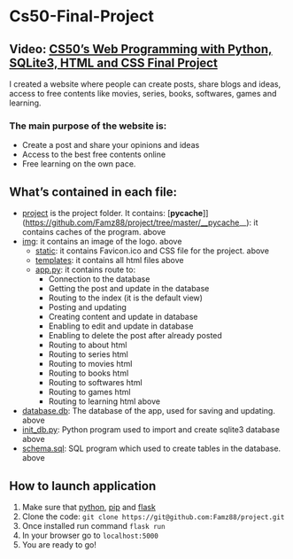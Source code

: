 # Cs50-Final-Project
## Video: [CS50’s Web Programming with Python, SQLite3, HTML and CSS Final Project](https://www.youtube.com/watch?v=K7MIa_CQNxw)
   
I created a website where people can create posts, share blogs and ideas, access to free contents like movies, series, books, softwares, games and learning.
  
### The main purpose of the website is:
- Create a post and share your opinions and ideas
- Access to the best free contents online
- Free learning on the own pace.

## What’s contained in each file:
- [project](https://github.com/Famz88/project/tree/master) is the project folder. It contains:
[__pycache__]](https://github.com/Famz88/project/tree/master/__pycache__): it contains caches of the program.
above
- [img](https://github.com/Famz88/project/tree/master/img): it contains an image of the logo.
above
  - [static](https://github.com/Famz88/project/tree/master/static): it contains Favicon.ico and CSS file for the project.
above
  - [templates](https://github.com/Famz88/project/tree/master/templates): it contains all html files
  above
  - [app.py](https://github.com/Famz88/project/blob/master/app.py): it contains route to:
      - Connection to the database
      - Getting the post and update in the database
      - Routing to the index (it is the default view)
      - Posting and updating
      - Creating content and update in  database
      - Enabling to edit and update in database
      - Enabling to delete the post after already posted
      - Routing to about html
      - Routing to series html
      - Routing to movies html
      - Routing to books html
      - Routing to softwares html
      - Routing to games html
      - Routing to learning html
above
- [database.db](https://github.com/Famz88/project/blob/master/app.py): The database of the app, used for saving and updating.
above 
- [init_db.py](https://github.com/Famz88/project/blob/master/init_db.py): Python program used to import and create sqlite3 database
above
- [schema.sql](https://github.com/Famz88/project/blob/master/schema.sql): SQL program which used to create tables in the database.
above
## How to launch application

1. Make sure that [python](https://www.python.org/downloads/), [pip](https://pip.pypa.io/en/stable/installation/) and [flask](https://github.com/pallets/flask/archive/master.tar.gz) 
2. Clone the code: `git clone https://git@github.com:Famz88/project.git`
3. Once installed run command `flask run`
4. In your browser go to `localhost:5000`
5. You are ready to go!


